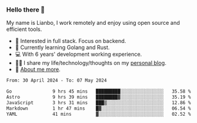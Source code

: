 ### Hello there 👋

My name is Lianbo, I work remotely and enjoy using open source and efficient tools.

- 🔭 Interested in full stack. Focus on backend.
- 🌱 Currently learning Golang and Rust.
- 💻 With 6 years' development working experience.
- ✍🏻 I share my life/technology/thoughts on my [personal blog](https://godruoyi.com).
- 👒 [About me more](https://godruoyi.com/posts/About-godruoyi).

<!--START_SECTION:waka-->

```txt
From: 30 April 2024 - To: 07 May 2024

Go               9 hrs 45 mins   █████████░░░░░░░░░░░░░░░░   35.58 %
Astro            9 hrs 39 mins   ████████▓░░░░░░░░░░░░░░░░   35.19 %
JavaScript       3 hrs 31 mins   ███▒░░░░░░░░░░░░░░░░░░░░░   12.86 %
Markdown         1 hr 47 mins    █▓░░░░░░░░░░░░░░░░░░░░░░░   06.54 %
YAML             41 mins         ▓░░░░░░░░░░░░░░░░░░░░░░░░   02.52 %
```

<!--END_SECTION:waka-->
